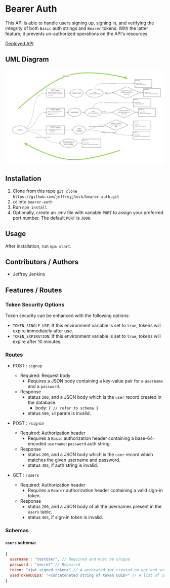 # Bearer Auth

This API is able to handle users signing up, signing in, and verifying the integrity of both `Basic` auth strings and `Bearer` tokens. With the latter feature, it prevents un-authorized operations on the API's resources.

[Deployed API](https://jjtech-bearer-auth.herokuapp.com/)

## UML Diagram

![UML Diagram](./assets/lab-7-uml.jpg)

## Installation

1. Clone from this repo `git clone https://github.com/jeffreyjtech/bearer-auth.git`
2. `cd` into `bearer-auth`
3. Run `npm install`
4. Optionally, create an .env file with variable `PORT` to assign your preferred port number. The default `PORT` is `3000`.

## Usage

After installation, run `npm start`.

## Contributors / Authors

- Jeffrey Jenkins

## Features / Routes

### Token Security Options

Token security can be enhanced with the following options:

- `TOKEN_SINGLE_USE`: If this environment variable is set to `true`, tokens will expire immediately after use.
- `TOKEN_EXPIRATION`: If this environment variable is set to `true`, tokens will expire after 10 minutes.

### Routes

- POST : `signup`
  - Required: Request body
    - Requires a JSON body containing a key-value pair for a `username` and a `password`.
  - Response
    - status `200`, and a JSON body which is the `user` record created in the database.
      - body: `{ // refer to schema }`
    - status `500`, `id` param is invalid.

- POST : `/signin`
  - Required: Authorization header
    - Requires a `Basic` authorization header containing a base-64-encoded `username:password` auth string.
  - Response
    - status `200`, and a JSON body which is the `user` record which matches the given username and password.
    - status `403`, if auth string is invalid.

- GET : `/users`
  - Required: Authorization header
    - Requires a `Bearer` authorization header containing a valid sign-in token.
  - Response
    - status `200`, and a JSON body of all the usernames present in the `users` table.
    - status `403`, if sign-in token is invalid.

### Schemas

#### `users` schema:

```js
{
  username:: "testUser", // Required and must be unique
  password:: "secret" // Required
  token: "<jwt-signed-token>" // A generated jwt created on get and set in combination with a secret.
  usedTokenUUIDs: "<concatenated string of token UUID>" // A list of used Token UUIDs, used to enforce single-use tokens.
}
```
